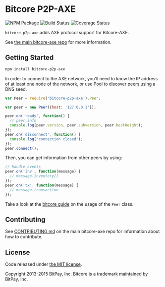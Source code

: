 Bitcore P2P-AXE
=======

[![NPM Package](https://img.shields.io/npm/v/bitcore-p2p-axe.svg)](https://www.npmjs.org/package/bitcore-p2p-axe)
[![Build Status](https://travis-ci.org/AXErunners/bitcore-p2p-axe.svg?branch=master)](https://travis-ci.com/AXErunners/bitcore-p2p-axe)
[![Coverage Status](https://img.shields.io/coveralls/AXErunners/bitcore-p2p-axe.svg)](https://coveralls.io/r/AXErunners/bitcore-p2p-axe?branch=master)

`bitcore-p2p-axe` adds AXE protocol support for Bitcore-AXE.

See [the main bitcore-axe repo](https://github.com/axerunners/bitcore-axe) for more information.

## Getting Started

```sh
npm install bitcore-p2p-axe
```
In order to connect to the AXE network, you'll need to know the IP address of at least one node of the network, or use [Pool](/docs/pool.md) to discover peers using a DNS seed.

```javascript
var Peer = require('bitcore-p2p-axe').Peer;

var peer = new Peer({host: '127.0.0.1'});

peer.on('ready', function() {
  // peer info
  console.log(peer.version, peer.subversion, peer.bestHeight);
});
peer.on('disconnect', function() {
  console.log('connection closed');
});
peer.connect();
```

Then, you can get information from other peers by using:

```javascript
// handle events
peer.on('inv', function(message) {
  // message.inventory[]
});
peer.on('tx', function(message) {
  // message.transaction
});
```

Take a look at the [bitcore guide](http://bitcore.io/guide/peer.html) on the usage of the `Peer` class.

## Contributing

See [CONTRIBUTING.md](https://github.com/axerunners/bitcore-axe/blob/master/CONTRIBUTING.md) on the main bitcore-axe repo for information about how to contribute.

## License

Code released under [the MIT license](https://github.com/bitpay/bitcore/blob/master/LICENSE).

Copyright 2013-2015 BitPay, Inc. Bitcore is a trademark maintained by BitPay, Inc.
